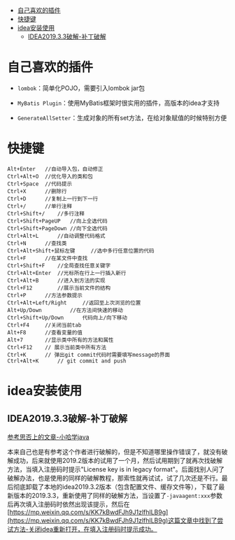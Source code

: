 <!-- TOC -->

- [自己喜欢的插件](#自己喜欢的插件)
- [快捷键](#快捷键)
- [idea安装使用](#idea安装使用)
  - [IDEA2019.3.3破解-补丁破解](#idea201933破解-补丁破解)

<!-- /TOC -->

# 自己喜欢的插件

- `lombok`：简单化POJO，需要引入lombok jar包

- `MyBatis Plugin`：使用MyBatis框架时很实用的插件，高版本的idea才支持

- `GenerateAllSetter`：生成对象的所有set方法，在给对象赋值的时候特别方便

# 快捷键

```
Alt+Enter	//自动导入包，自动修正
Ctrl+Alt+O	//优化导入的类和包
Ctrl+Space	//代码提示
Ctrl+X	    //删除行
Ctrl+D	    //复制上一行到下一行
Ctrl+/	    //单行注释
Ctrl+Shift+/	//多行注释
Ctrl+Shift+PageUP	//向上全选代码
Ctrl+Shift+PageDown	//向下全选代码
Ctrl+Alt+L	    //自动调整代码格式
Ctrl+N	    //查找类
Ctrl+Alt+Shift+鼠标左键	    //选中多行任意位置的代码
Ctrl+F	    //在某文件中查找
Ctrl+Shift+F	//全局查找任意关键字
Ctrl+Alt+Enter  //光标所在行上一行插入新行
Ctrl+Alt+B	    //进入到方法的实现
Ctrl+F12	    //展示当前文件的结构
Ctrl+P	    //方法参数提示
Ctrl+Alt+Left/Right	    //返回至上次浏览的位置
Alt+Up/Down		    //在方法间快速的移动
Ctrl+Shift+Up/Down		代码向上/向下移动
Ctrl+F4		//关闭当前tab
Alt+F8		//查看变量的值
Alt+7		//显示类中所有的方法和属性
Ctrl+F12    // 展示当前类中所有方法
Ctrl+K      // 弹出git commit代码时需要填写message的界面
Ctrl+Alt+K      // git commit and push
```

# idea安装使用

## IDEA2019.3.3破解-补丁破解
[参考思否上的文章-小哈学java](https://segmentfault.com/a/1190000021220727)

本来自己也是有参考这个作者进行破解的，但是不知道哪里操作错误了，就没有破解成功，后来就使用2019.2版本的试用了一个月，然后试用期到了就再次找破解方法，当填入注册码时提示"License key is in legacy format"。后面找别人问了破解办法，也是使用的同样的破解教程，那索性就再试试，试了几次还是不行。最后彻底卸载了本地的idea2019.3.2版本（包含配置文件、缓存文件等），下载了最新版本的2019.3.3，重新使用了同样的破解方法，当设置了`-javaagent:xxx`参数后再次填入注册码时依然出现该提示，然后在[https://mp.weixin.qq.com/s/KK7kBwdFJh9J1zlfhlLB9g](https://mp.weixin.qq.com/s/KK7kBwdFJh9J1zlfhlLB9g)这篇文章中找到了尝试方法-关闭idea重新打开，在填入注册码时提示成功。



